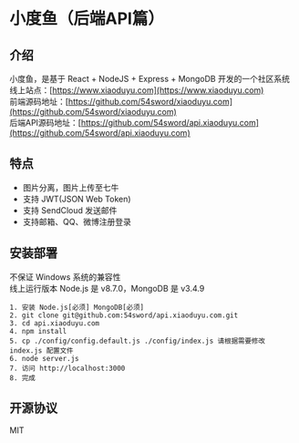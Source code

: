 # 小度鱼（后端API篇）

## 介绍
小度鱼，是基于 React + NodeJS + Express + MongoDB 开发的一个社区系统  
线上站点：[https://www.xiaoduyu.com](https://www.xiaoduyu.com)  
前端源码地址：[https://github.com/54sword/xiaoduyu.com](https://github.com/54sword/xiaoduyu.com)  
后端API源码地址：[https://github.com/54sword/api.xiaoduyu.com](https://github.com/54sword/api.xiaoduyu.com)  

## 特点
+ 图片分离，图片上传至七牛
+ 支持 JWT(JSON Web Token)
+ 支持 SendCloud 发送邮件
+ 支持邮箱、QQ、微博注册登录

## 安装部署
不保证 Windows 系统的兼容性  
线上运行版本 Node.js 是 v8.7.0，MongoDB 是 v3.4.9

	1. 安装 Node.js[必须] MongoDB[必须]
	2. git clone git@github.com:54sword/api.xiaoduyu.com.git
	3. cd api.xiaoduyu.com
	4. npm install
	5. cp ./config/config.default.js ./config/index.js 请根据需要修改 index.js 配置文件
	6. node server.js
	7. 访问 http://localhost:3000
	8. 完成

## 开源协议
MIT
